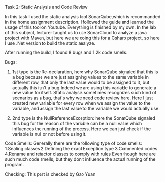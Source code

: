 Task 2: Static Analysis and Code Review

In this task I used the static analysis tool SonarQube,which is recommanded in the home assignment description. I followed the guide and learned the usage of this tool on Youtube. Everything is finished by my own.   In the lab of this subject, lecturer taught us to use SonarCloud to analyze a java project with Maven, but here we are doing this for a Csharp project, so here I use .Net version to build the static analyze.

After running the build, I found 8 bugs and 1.2k code smells.

Bugs:
1. 1st type is the Re-declaration, here why SonarQube signaled that this is a bug because we are just assigning values to the same variable in different row, that only the last value would to be assigned to it, but actually this isn't a bug.Indeed we are using this variable to generate a new value for itself. Static analysis sometimes recognizes such kind of scenarios as a bug, that's why we need code review here. Here I just created new variable for every row when we assign the value to the variable, and assign the last value to the variable we would actually use.

2. 2nd type is the NullReferenceException: here the SonarQube signaled this bug for the reason of the variable can be a null value which influences the running of the process. Here we can just check if the variable is null or not before using it.

Code Smells:
    Generally there are the following type of code smells:
    1.Sealing classes
    2.Defining the exact Exception type
    3.Commented codes
    4.Rename and refactor classes to comply with rules
    Even though here are such much code smells, but they don't influence the actual running of the program.

Checking: This part is checked by Gao Yuan